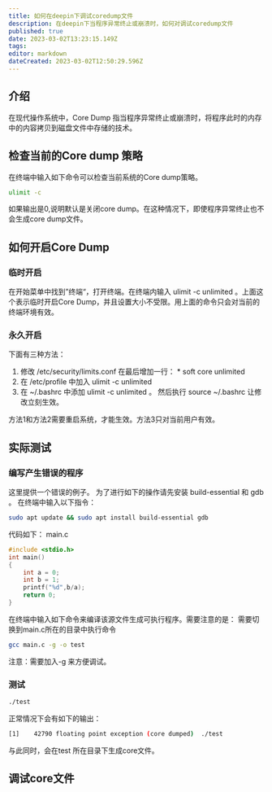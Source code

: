 ```yaml
---
title: 如何在deepin下调试coredump文件
description: 在deepin下当程序异常终止或崩溃时，如何对调试coredump文件
published: true
date: 2023-03-02T13:23:15.149Z
tags: 
editor: markdown
dateCreated: 2023-03-02T12:50:29.596Z
---
```


## 介绍

在现代操作系统中，Core Dump 指当程序异常终止或崩溃时，将程序此时的内存中的内容拷贝到磁盘文件中存储的技术。

## 检查当前的Core dump 策略

在终端中输入如下命令可以检查当前系统的Core dump策略。
```bash
ulimit -c
```
如果输出是0,说明默认是关闭core dump。在这种情况下，即使程序异常终止也不会生成core dump文件。

## 如何开启Core Dump

### 临时开启

在开始菜单中找到”终端“，打开终端。在终端内输入 ulimit -c
unlimited 。上面这个表示临时开启Core Dump，并且设置大小不受限。用上面的命令只会对当前的终端环境有效。

### 永久开启

下面有三种方法：
1. 修改 /etc/security/limits.conf 
在最后增加一行： * soft core unlimited 
2. 在 /etc/profile 中加入 ulimit -c unlimited
3. 在 ~/.bashrc 中添加 ulimit -c unlimited 。
然后执行 source ~/.bashrc 让修改立刻生效。

方法1和方法2需要重启系统，才能生效。方法3只对当前用户有效。

## 实际测试

### 编写产生错误的程序

这里提供一个错误的例子。
为了进行如下的操作请先安装 build-essential 和 gdb 。
在终端中输入以下指令：
```bash
sudo apt update && sudo apt install build-essential gdb
```

代码如下：
main.c
```c
#include <stdio.h>
int main()
{
    int a = 0;
    int b = 1;
    printf("%d",b/a);
    return 0;
}
```

在终端中输入如下命令来编译该源文件生成可执行程序。需要注意的是：
需要切换到main.c所在的目录中执行命令

```bash
gcc main.c -g -o test
```
注意：需要加入-g 来方便调试。

### 测试

```bash
./test
```

正常情况下会有如下的输出：
```bash
[1]    42790 floating point exception (core dumped)  ./test
```
与此同时，会在test 所在目录下生成core文件。

## 调试core文件


